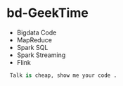 # bd-GeekTime

- Bigdata Code
- MapReduce
- Spark SQL
- Spark Streaming
- Flink

```sql
 Talk is cheap, show me your code . 
```
